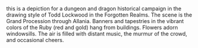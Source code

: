 this is a depiction for a dungeon and dragon historical campaign in the drawing style of Todd Lockwood in the Forgotten Realms. The scene is the Grand Procession through Allania. Banners and tapestries in the vibrant colors of the Ruby (red and gold) hang from buildings. Flowers adorn windowsills. The air is filled with distant music, the murmur of the crowd, and occasional cheers.